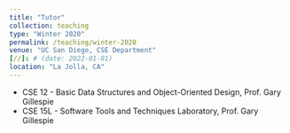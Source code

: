 ```yaml
---
title: "Tutor"
collection: teaching
type: "Winter 2020"
permalink: /teaching/winter-2020
venue: "UC San Diego, CSE Department"
[//]: # (date: 2022-01-01)
location: "La Jolla, CA"
---
```

- CSE 12 - Basic Data Structures and Object-Oriented Design, Prof. Gary Gillespie
- CSE 15L - Software Tools and Techniques Laboratory, Prof. Gary Gillespie
